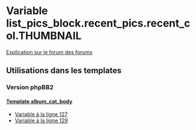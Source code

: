 # Variable list_pics_block.recent_pics.recent_col.THUMBNAIL
[Explication sur le forum des forums](http://forum.forumactif.com/t294113-listing-des-variables#list_pics_block.recent_pics.recent_col.THUMBNAIL)
## Utilisations dans les templates
### Version phpBB2
#### [Template album_cat_body](subsilver/album_cat_body.md)
* [Variable à la ligne 127](../subsilver/album_cat_body.tpl#L127)
* [Variable à la ligne 129](../subsilver/album_cat_body.tpl#L129)